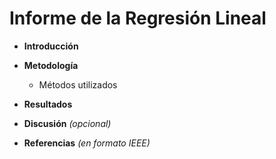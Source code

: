 # Informe de la Regresión Lineal

- **Introducción**


- **Metodología**
  - Métodos utilizados
- **Resultados**
- **Discusión** _(opcional)_
- **Referencias** _(en formato IEEE)_


